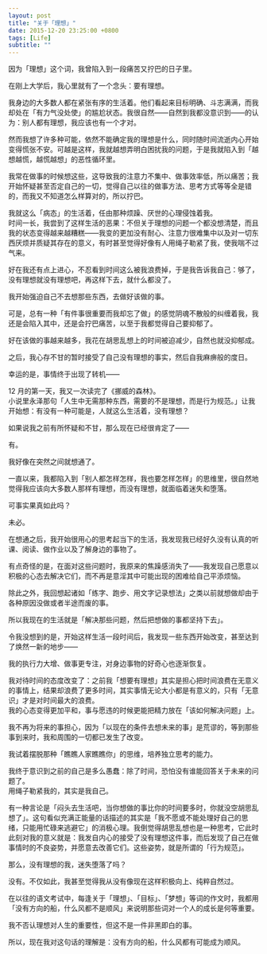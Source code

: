 ```yaml
---
layout: post
title: "关于「理想」"
date: 2015-12-20 23:25:00 +0800
tags: [Life]
subtitle: ""
---
```

因为「理想」这个词，我曾陷入到一段痛苦又拧巴的日子里。

在刚上大学后，我心里就有了一个念头：要有理想。

我身边的大多数人都在紧张有序的生活着。他们看起来目标明确、斗志满满，而我却处在「有力气没处使」的尴尬状态。我很自然——自然到我都没意识到——的认为：别人都有理想，我应该也有一个才对。

然而我想了许多种可能，依然不能确定我的理想是什么，同时随时间流逝内心开始变得慌张不安。可越是这样，我就越想弄明白困扰我的问题，于是我就陷入到「越想越慌，越慌越想」的恶性循环里。

我常在做事的时候想这些，这导致我的注意力不集中、做事效率低，所以痛苦；我开始怀疑甚至否定自己的一切，觉得自己以往的做事方法、思考方式等等全是错的，而我又不知道怎么样算对的，所以拧巴。

我就这么「病态」的生活着，任由那种烦躁、厌世的心理侵蚀着我。   
时间一长，我尝到了这样生活的恶果：不但关于理想的问题一个都没想清楚，而且我的状态变得越来越糟糕——我变的更加没有耐心、注意力很难集中以及对一切东西厌烦并质疑其存在的意义，有时甚至觉得好像有人用绳子勒紧了我，使我喘不过气来。

好在我还有点上进心，不忍看到时间这么被我浪费掉，于是我告诉我自己：够了，没有理想就没有理想吧，再这样下去，就什么都没了。

我开始强迫自己不去想那些东西，去做好该做的事。

可是，总有一种「有件事很重要而我却忘了做」的感觉阴魂不散般的纠缠着我，我还是会陷入其中，还是会拧巴痛苦，以至于我都觉得自己要抑郁了。

好在该做的事越来越多，我花在胡思乱想上的时间被迫减少，自然也就没抑郁成。

之后，我心存不甘的暂时接受了自己没有理想的事实，然后自我麻痹般的度日。

幸运的是，事情终于出现了转机——

12 月的第一天，我又一次读完了《挪威的森林》。  
小说里永泽那句「人生中无需那种东西，需要的不是理想，而是行为规范。」让我开始想：有没有一种可能是，人就这么生活着，没有理想？

如果说我之前有所怀疑和不甘，那么现在已经很肯定了——

有。

我好像在突然之间就想通了。

一直以来，我都陷入到「别人都怎样怎样，我也要怎样怎样」的思维里，很自然地觉得我应该向大多数人那样有理想，而没有理想，就面临着迷失和堕落。

可事实果真如此吗？

未必。

在想通之后，我开始很用心的思考起当下的生活，我发现我已经好久没有认真的听课、阅读、做作业以及了解身边的事物了。

有点奇怪的是，在面对这些问题时，我原来的焦躁感消失了——我发现自己愿意以积极的心态去解决它们，而不再是意淫其中可能出现的困难给自己平添烦恼。

除此之外，我回想起诸如「练字、跑步、用文字记录想法」之类以前就想做却由于各种原因没做或者半途而废的事。

所以我现在的生活就是「解决那些问题，然后把想做的事都坚持下去」。 

令我没想到的是，开始这样生活一段时间后，我发现一些东西开始改变，甚至达到了焕然一新的地步——

我的执行力大增、做事更专注，对身边事物的好奇心也逐渐恢复。

我对待时间的态度改变了：之前我「想要有理想」其实是担心把时间浪费在无意义的事情上，结果却浪费了更多时间，其实事情无论大小都是有意义的，只有「无意识」才是对时间最大的浪费。    
我的心态变得更加平和，事与愿违的时候更能把精力放在「该如何解决问题」上。

我不再为将来的事担心，因为「以现在的条件去想未来的事」是荒谬的，等到那些事到来时，我和周围的一切都已发生了改变。

我试着摆脱那种「瞧瞧人家瞧瞧你」的思维，培养独立思考的能力。

我终于意识到之前的自己是多么愚蠢：除了时间，恐怕没有谁能回答关于未来的问题了。   
用绳子勒紧我的，其实是我自己。

有一种言论是「闷头去生活吧，当你想做的事比你的时间要多时，你就没空胡思乱想了」。这句看似充满正能量的话描述的其实是「我不愿或不能处理好自己的思绪，只能用忙碌来逃避它」的消极心理。我倒觉得胡思乱想也是一种思考，它此时此刻对我的意义就是：我发自内心的接受了没有理想这件事，而后发现了自己在做事情时的不良姿势，并愿意去改善它们。这些姿势，就是所谓的「行为规范」。

那么，没有理想的我，迷失堕落了吗？

没有。不仅如此，我甚至觉得我从没有像现在这样积极向上、纯粹自然过。

在以往的语文考试中，每逢关于「理想」、「目标」、「梦想」等词的作文时，我都用「没有方向的船，什么风都不是顺风」来说明那些词对一个人的成长是何等重要。

我不否认理想对人生的重要性，但这不是一件非黑即白的事。

所以，现在我对这句话的理解是：没有方向的船，什么风都有可能成为顺风。